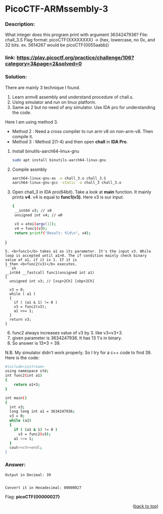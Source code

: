 # PicoCTF-ARMssembly-3
### Description:
What integer does this program print with argument 3634247936? File: chall_3.S Flag format: picoCTF{XXXXXXXX} -> (hex, lowercase, no 0x, and 32 bits. ex. 5614267 would be picoCTF{0055aabb})


### link: https://play.picoctf.org/practice/challenge/106?category=3&page=2&solved=0

### Solution:

There are mainly 3 technique I found. 
1. Learn armv8 assembly and understand procedure of chall.s.
2. Using simulator and run on linux platform.
3. Same as 2 but no need of any simulator. Use IDA pro for understanding the code.   


Here I am using method 3.
* Method 2 : Need a cross compiler to run arm v8 on non-arm-v8. Then compile it.
* Method 3 : Method 2(1-4) and then open <b>chall</b> in <b>IDA Pro</b>.
    
1. Install binutils-aarch64-linux-gnu
   ```sh
   sudo apt install binutils-aarch64-linux-gnu
   ```
3. Compile assmbly
   ```sh
   aarch64-linux-gnu-as -o chall_3.o chall_3.S
   aarch64-linux-gnu-gcc -static -o chall_3 chall_3.o
   ```
4. Open chall_3 in IDA pro(64bit). Take a look at <b>main</b> function. It mainly prints <b>v4</b>. v4 is equal to <b>func1(v3)</b>. Here v3 is our input.
   ```sh
   {
    __int64 v3; // x0
    unsigned int v4; // w0

    v3 = atoi(argv[1]);
    v4 = func1(v3);
    return printf("Result: %ld\n", v4);
  }
  ```
5. <b>func1</b> takes a1 as its parameter. It's the input v3. While loop is accepted until a1>0. The if condition mainly check binary value of a1, if it is 1. If it is
1 then <b>func2(v3)</b> executes. 
  ```sh
  __int64 __fastcall func1(unsigned int a1)
  {
    unsigned int v3; // [xsp+2Ch] [xbp+2Ch]

    v3 = 0;
    while ( a1 )
    {
      if ( (a1 & 1) != 0 )
      v3 = func2(v3);
      a1 >>= 1;
    }
    return v3;
  }
  ```
6. func2 always increases value of v3 by 3. like v3=v3+3.
7. given parameter is 3634247936. It has 13 1's in binary.
8. So answer is 13*3 = 39.


N.B. My simulator didn't work properly. So I try for a c++ code to find 39.
Here is the code:
```sh
#include<iostream>
using namespace std;
int func2(int a1)
{
	return a1+3;
}

int main()
{
  int v3;
  long long int a1 = 3634247936;
  v3 = 0;
  while (a1)
  {
    if ( (a1 & 1) != 0 )
      v3 = func2(v3);
    a1 >>= 1;
  }
  cout<<v3<<endl;
}
```
### Answer:
    Output in Decimal: 39
    
    
    Convert it in Hexadecimal: 00000027
    
    
Flag: <b>picoCTF{00000027}</b>

<p align="right">(<a href="#readme-top">back to top</a>)</p>
